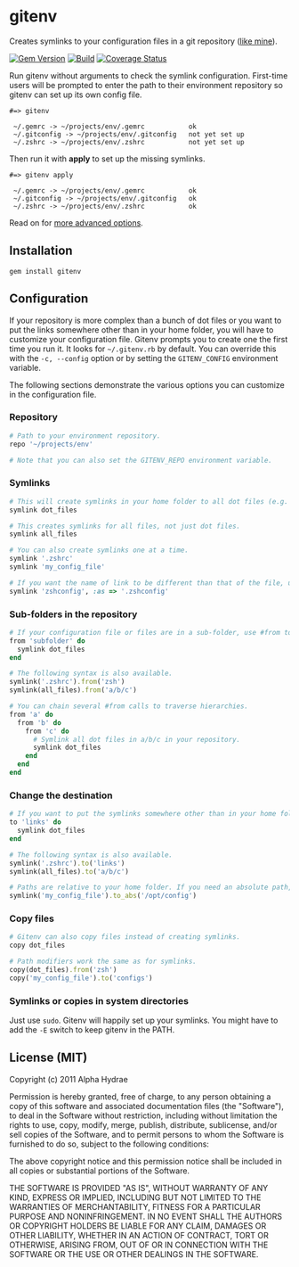 # gitenv

Creates symlinks to your configuration files in a git repository (<a href="https://github.com/AlphaHydrae/env">like mine</a>).

[![Gem Version](https://badge.fury.io/rb/gitenv.svg)](http://badge.fury.io/rb/gitenv)
[![Build](https://github.com/AlphaHydrae/gitenv/actions/workflows/build.yml/badge.svg)](https://github.com/AlphaHydrae/gitenv/actions/workflows/build.yml)
[![Coverage Status](https://coveralls.io/repos/AlphaHydrae/gitenv/badge.svg)](https://coveralls.io/r/AlphaHydrae/gitenv)

Run gitenv without arguments to check the symlink configuration. First-time users will be prompted to enter the path to their environment repository so gitenv can set up its own config file.

    #=> gitenv

     ~/.gemrc -> ~/projects/env/.gemrc           ok
     ~/.gitconfig -> ~/projects/env/.gitconfig   not yet set up
     ~/.zshrc -> ~/projects/env/.zshrc           not yet set up

Then run it with **apply** to set up the missing symlinks.

    #=> gitenv apply

     ~/.gemrc -> ~/projects/env/.gemrc           ok
     ~/.gitconfig -> ~/projects/env/.gitconfig   ok
     ~/.zshrc -> ~/projects/env/.zshrc           ok

Read on for <a href="#configuration">more advanced options</a>.

## Installation

    gem install gitenv

<a name="configuration"></a>
## Configuration

If your repository is more complex than a bunch of dot files or you want to put the links somewhere other than in your home folder, you will have to customize your configuration file. Gitenv prompts you to create one the first time you run it. It looks for `~/.gitenv.rb` by default. You can override this with the `-c, --config` option or by setting the `GITENV_CONFIG` environment variable.

The following sections demonstrate the various options you can customize in the configuration file.

### Repository

```ruby
# Path to your environment repository.
repo '~/projects/env'

# Note that you can also set the GITENV_REPO environment variable.
```

### Symlinks

```ruby
# This will create symlinks in your home folder to all dot files (e.g. .vimrc, .gitconfig) in the repository.
symlink dot_files

# This creates symlinks for all files, not just dot files.
symlink all_files

# You can also create symlinks one at a time.
symlink '.zshrc'
symlink 'my_config_file'

# If you want the name of link to be different than that of the file, use the :as option.
symlink 'zshconfig', :as => '.zshconfig'
```

### Sub-folders in the repository

```ruby
# If your configuration file or files are in a sub-folder, use #from to tell gitenv where to find them.
from 'subfolder' do
  symlink dot_files
end

# The following syntax is also available.
symlink('.zshrc').from('zsh')
symlink(all_files).from('a/b/c')

# You can chain several #from calls to traverse hierarchies.
from 'a' do
  from 'b' do
    from 'c' do
      # Symlink all dot files in a/b/c in your repository.
      symlink dot_files
    end
  end
end
```

### Change the destination

```ruby
# If you want to put the symlinks somewhere other than in your home folder, use #to.
to 'links' do
  symlink dot_files
end

# The following syntax is also available.
symlink('.zshrc').to('links')
symlink(all_files).to('a/b/c')

# Paths are relative to your home folder. If you need an absolute path, use #to_abs.
symlink('my_config_file').to_abs('/opt/config')
```

### Copy files

```ruby
# Gitenv can also copy files instead of creating symlinks.
copy dot_files

# Path modifiers work the same as for symlinks.
copy(dot_files).from('zsh')
copy('my_config_file').to('configs')
```

### Symlinks or copies in system directories

Just use `sudo`. Gitenv will happily set up your symlinks. You might have to add the `-E` switch to keep gitenv in the PATH.

## License (MIT)

Copyright (c) 2011 Alpha Hydrae

Permission is hereby granted, free of charge, to any person obtaining a copy of this software and associated documentation files (the "Software"), to deal in the Software without restriction, including without limitation the rights to use, copy, modify, merge, publish, distribute, sublicense, and/or sell copies of the Software, and to permit persons to whom the Software is furnished to do so, subject to the following conditions:

The above copyright notice and this permission notice shall be included in all copies or substantial portions of the Software.

THE SOFTWARE IS PROVIDED "AS IS", WITHOUT WARRANTY OF ANY KIND, EXPRESS OR IMPLIED, INCLUDING BUT NOT LIMITED TO THE WARRANTIES OF MERCHANTABILITY, FITNESS FOR A PARTICULAR PURPOSE AND NONINFRINGEMENT. IN NO EVENT SHALL THE AUTHORS OR COPYRIGHT HOLDERS BE LIABLE FOR ANY CLAIM, DAMAGES OR OTHER LIABILITY, WHETHER IN AN ACTION OF CONTRACT, TORT OR OTHERWISE, ARISING FROM, OUT OF OR IN CONNECTION WITH THE SOFTWARE OR THE USE OR OTHER DEALINGS IN THE SOFTWARE.

